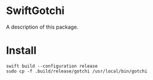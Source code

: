 # SwiftGotchi

A description of this package.

# Install

```
swift build --configuration release
sudo cp -f .build/release/gotchi /usr/local/bin/gotchi
```
